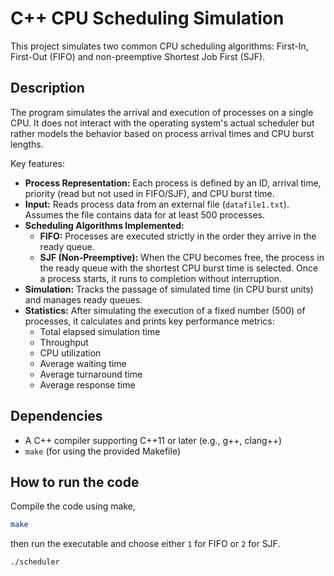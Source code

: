 # C++ CPU Scheduling Simulation

This project simulates two common CPU scheduling algorithms: First-In, First-Out (FIFO) and non-preemptive Shortest Job First (SJF).

## Description
The program simulates the arrival and execution of processes on a single CPU. It does not interact with the operating system's actual scheduler but rather models the behavior based on process arrival times and CPU burst lengths.

Key features:
* **Process Representation:** Each process is defined by an ID, arrival time, priority (read but not used in FIFO/SJF), and CPU burst time.
* **Input:** Reads process data from an external file (`datafile1.txt`). Assumes the file contains data for at least 500 processes.
* **Scheduling Algorithms Implemented:**
    * **FIFO:** Processes are executed strictly in the order they arrive in the ready queue.
    * **SJF (Non-Preemptive):** When the CPU becomes free, the process in the ready queue with the shortest CPU burst time is selected. Once a process starts, it runs to completion without interruption.
* **Simulation:** Tracks the passage of simulated time (in CPU burst units) and manages ready queues.
* **Statistics:** After simulating the execution of a fixed number (500) of processes, it calculates and prints key performance metrics:
    * Total elapsed simulation time
    * Throughput
    * CPU utilization
    * Average waiting time
    * Average turnaround time
    * Average response time

## Dependencies
* A C++ compiler supporting C++11 or later (e.g., g++, clang++)
* `make` (for using the provided Makefile)

## How to run the code
Compile the code using make,
```bash
make
```

then run the executable and choose either `1` for FIFO or `2` for SJF.
```bash
./scheduler
```
